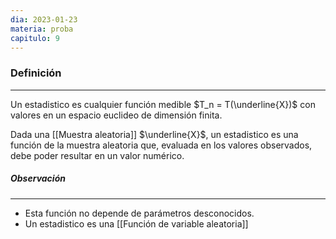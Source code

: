 ```yaml
---
dia: 2023-01-23
materia: proba
capitulo: 9
---
```

### Definición
---
Un estadistico es cualquier función medible $T_n = T(\underline{X})$ con valores en un espacio euclideo de dimensión finita.

Dada una [[Muestra aleatoria]] $\underline{X}$, un estadistico es una función de la muestra aleatoria que, evaluada en los valores observados, debe poder resultar en un valor numérico.

##### Observación
---
* Esta función no depende de parámetros desconocidos.
* Un estadistico es una [[Función de variable aleatoria]]